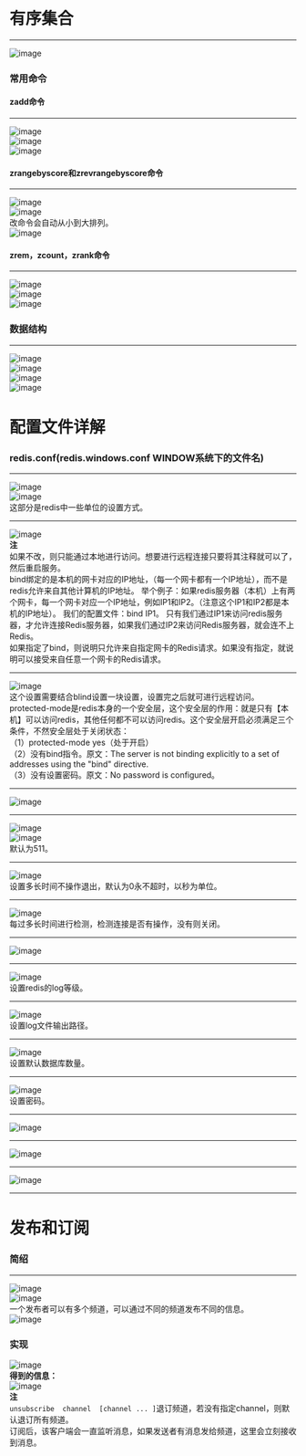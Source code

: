 # 有序集合
***
![image](https://user-images.githubusercontent.com/96570699/191677593-81a2c138-7214-4901-8338-e23584219fc2.png)  


### 常用命令 
#### zadd命令
***  
![image](https://user-images.githubusercontent.com/96570699/191678207-b6949a2f-3109-4e48-a164-8c59831e1536.png)  
![image](https://user-images.githubusercontent.com/96570699/191678772-ea2dd055-8eac-496a-a107-ac2755f825eb.png)  
![image](https://user-images.githubusercontent.com/96570699/191678444-91a1db7a-dbba-42b1-9c5a-a999a711dea4.png)  


#### zrangebyscore和zrevrangebyscore命令
***  
![image](https://user-images.githubusercontent.com/96570699/191679630-71a87566-57ed-480f-8a15-a9b7ef6b6532.png)  
![image](https://user-images.githubusercontent.com/96570699/191679092-f5079ff1-70b6-4043-a79a-f3b535e19b24.png)  
改命令会自动从小到大排列。  
![image](https://user-images.githubusercontent.com/96570699/191679480-e11bf807-8b4b-41a0-b3a0-ff939fb0b6a2.png)  


#### zrem，zcount，zrank命令
***  
![image](https://user-images.githubusercontent.com/96570699/191683301-462c866b-715f-40bd-9b8d-36db61611d9a.png)  
![image](https://user-images.githubusercontent.com/96570699/191682974-398062fb-5b87-49fc-991e-e0cde0ff1bb0.png)  
![image](https://user-images.githubusercontent.com/96570699/191683097-87aa9bc1-76f9-4152-8aa0-bd35d28cbc96.png)  


### 数据结构
***  
![image](https://user-images.githubusercontent.com/96570699/191684074-8b14fa05-3a4a-4a90-902c-6badab0966f8.png)  
![image](https://user-images.githubusercontent.com/96570699/191684366-579ca651-0208-4907-9fd0-d9bab512615d.png)  
![image](https://user-images.githubusercontent.com/96570699/191684893-7f837af7-9762-46fb-aa74-f17fb7fc445a.png)  
![image](https://user-images.githubusercontent.com/96570699/191685078-4f0221f8-12de-43c9-95d0-cd3c4ebe4f0f.png)  




# 配置文件详解
### redis.conf(redis.windows.conf WINDOW系统下的文件名)
***  
![image](https://user-images.githubusercontent.com/96570699/191701348-77e44b6b-2df2-46a5-acd8-d6b40aec6a36.png)  
![image](https://user-images.githubusercontent.com/96570699/191693792-21d5dfe9-9647-4c69-9588-541f55b0436c.png)  
这部分是redis中一些单位的设置方式。   
***  
![image](https://user-images.githubusercontent.com/96570699/191702668-fab7177e-b35e-4da5-be31-c52b26595c5c.png)  
**注**  
如果不改，则只能通过本地进行访问。想要进行远程连接只要将其注释就可以了，然后重启服务。    
bind绑定的是本机的网卡对应的IP地址，（每一个网卡都有一个IP地址），而不是redis允许来自其他计算机的IP地址。
举个例子：如果redis服务器（本机）上有两个网卡，每一个网卡对应一个IP地址，例如IP1和IP2。（注意这个IP1和IP2都是本机的IP地址）。
我们的配置文件：bind IP1。 只有我们通过IP1来访问redis服务器，才允许连接Redis服务器，如果我们通过IP2来访问Redis服务器，就会连不上Redis。  
如果指定了bind，则说明只允许来自指定网卡的Redis请求。如果没有指定，就说明可以接受来自任意一个网卡的Redis请求。   
***  
![image](https://user-images.githubusercontent.com/96570699/191704393-a5451dcb-dede-4d70-8448-6b07a9820cef.png)   
这个设置需要结合blind设置一块设置，设置完之后就可进行远程访问。  
protected-mode是redis本身的一个安全层，这个安全层的作用：就是只有【本机】可以访问redis，其他任何都不可以访问redis。这个安全层开启必须满足三个条件，不然安全层处于关闭状态：  
（1）protected-mode yes（处于开启）  
（2）没有bind指令。原文：The server is not binding explicitly to a set of addresses using the "bind" directive.  
（3）没有设置密码。原文：No password is configured。  
***  
![image](https://user-images.githubusercontent.com/96570699/191705341-16ac3bcf-ef84-480a-8e98-b45ed533e9ba.png)  
***  
![image](https://user-images.githubusercontent.com/96570699/191705558-8b0ea997-52ea-4332-9869-12176b8c02de.png)  
![image](https://user-images.githubusercontent.com/96570699/191705678-9d6306d0-28f3-45cd-b51b-fe876170d1f9.png)  
默认为511。    
***  
![image](https://user-images.githubusercontent.com/96570699/191706395-f7f9b7cc-b265-41e5-8178-a954fba6be27.png)  
设置多长时间不操作退出，默认为0永不超时，以秒为单位。  
***  
![image](https://user-images.githubusercontent.com/96570699/191709007-45dfbd1b-25bf-4cc1-b7e1-7b39f2582049.png)  
每过多长时间进行检测，检测连接是否有操作，没有则关闭。  
***  
![image](https://user-images.githubusercontent.com/96570699/191709910-3cdf3018-36e2-42ab-a137-6225986e5d5d.png)  
***  
![image](https://user-images.githubusercontent.com/96570699/191710455-2ae4c38d-91cf-4bc0-b750-152d904dc9db.png)  
设置redis的log等级。  
***  
![image](https://user-images.githubusercontent.com/96570699/191711136-7bacd081-1370-4216-a82b-13099dba130a.png)  
设置log文件输出路径。  
***  
![image](https://user-images.githubusercontent.com/96570699/191712030-641bba9f-a9e3-49ed-89d1-5c082346cac6.png)  
设置默认数据库数量。  
***  
![image](https://user-images.githubusercontent.com/96570699/191712713-53a01ed8-ff58-430d-a090-292962123c1e.png)  
设置密码。
***  
![image](https://user-images.githubusercontent.com/96570699/191713271-ebd43f63-26fc-4e2e-ac25-0b6e74da3ba5.png)  
***
![image](https://user-images.githubusercontent.com/96570699/191713548-86e88134-89b3-411b-b74e-ce3395e598c4.png)  
***
![image](https://user-images.githubusercontent.com/96570699/191714537-fc574755-4cd4-4992-8478-4f575ae9d4f7.png)  
***





# 发布和订阅
### 简绍
***  
![image](https://user-images.githubusercontent.com/96570699/191917036-9d8eab32-7dad-4af0-b414-f30772ca7caf.png)   
![image](https://user-images.githubusercontent.com/96570699/191918328-adb037e2-70c2-4786-9146-74141887ab64.png)  
一个发布者可以有多个频道，可以通过不同的频道发布不同的信息。  
![image](https://user-images.githubusercontent.com/96570699/191920669-666b07e7-ceed-4a9f-bc18-77a13ccc41a6.png)  

### 实现
![image](https://user-images.githubusercontent.com/96570699/191925934-d2c961bc-9f8f-4158-9adb-b6081791367d.png)  
**得到的信息：**   
![image](https://user-images.githubusercontent.com/96570699/191926631-39063804-b749-41e8-9984-e8c8e276cb40.png)  
**注**  
`unsubscribe  channel  [channel ... ]`退订频道，若没有指定channel，则默认退订所有频道。  
订阅后，该客户端会一直监听消息，如果发送者有消息发给频道，这里会立刻接收到消息。  
